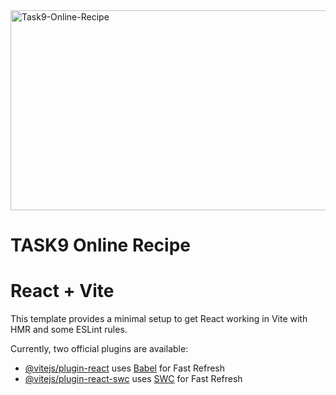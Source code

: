 <img src="https://socialify.git.ci/Asanda001019/Task9-Online-Recipe/image?language=1&owner=1&name=1&stargazers=1&theme=Light" alt="Task9-Online-Recipe" width="640" height="320" />
<h1>TASK9 Online Recipe</h1>


# React + Vite

This template provides a minimal setup to get React working in Vite with HMR and some ESLint rules.

Currently, two official plugins are available:

- [@vitejs/plugin-react](https://github.com/vitejs/vite-plugin-react/blob/main/packages/plugin-react/README.md) uses [Babel](https://babeljs.io/) for Fast Refresh
- [@vitejs/plugin-react-swc](https://github.com/vitejs/vite-plugin-react-swc) uses [SWC](https://swc.rs/) for Fast Refresh
